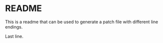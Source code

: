 # README

This is a readme that can be used to generate
a patch file with different line endings.

Last line.

